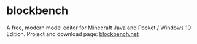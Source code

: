 # blockbench

A free, modern model editor for Minecraft Java and Pocket / Windows 10 Edition.
Project and download page: [blockbench.net](https://www.blockbench.net)
